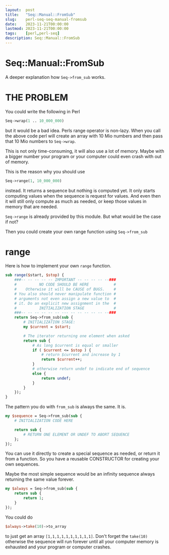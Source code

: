 ```yaml
---
layout:  post
title:   "Seq::Manual::FromSub"
slug:    perl-seq-seq-manual-fromsub
date:    2023-11-21T00:00:00
lastmod: 2023-11-21T00:00:00
tags:    [perl,perl-seq]
description: Seq::Manual::FromSub
---
```


# Seq::Manual::FromSub

A deeper explanation how `Seq->from_sub` works.

# THE PROBLEM

You could write the following in Perl

```perl
Seq->wrap(1 .. 10_000_000)
```

but it would be a bad idea. Perls range operator is non-lazy. When
you call the above code perl will create an array with 10 Mio numbers
and then pass that 10 Mio numbers to `Seq->wrap`.

This is not only time-consuming, it will also use a lot of memory. Maybe
with a bigger number your program or your computer could even crash
with out of memory.

This is the reason why you should use

```perl
Seq->range(1, 10_000_000)
```

instead. It returns a sequence but nothing is computed yet. It only starts
computing values when the sequence is request for values. And even then it will
still only compute as much as needed, or keep those values in memory
that are needed.

`Seq->range` is already provided by this module. But what would be the case
if not?

Then you could create your own range function using `Seq->from_sub`

# range

Here is how to implement your own `range` function.

```perl
sub range($start, $stop) {
    ###-- -- -- -- -- IMPORTANT -- -- -- -- --###
    #          NO CODE SHOULD BE HERE           #
    #    Otherwise it will be CAUSE of BUGS.    #
    # You also should never manipulate function #
    # arguments not even assign a new value to  #
    # it. Do an explicit new assignment in the  #
    #          INITIALIZATION STAGE             #
    ###-- -- -- -- -- -- --- -- -- -- -- -- --###
    return Seq->from_sub(sub {
        # INITIALIZATION STAGE:
        my $current = $start;

        # The iterator returning one element when asked
        return sub {
            # As long $current is equal or smaller
            if ( $current <= $stop ) {
                # return $current and increase by 1
                return $current++;
            }
            # otherwise return undef to indicate end of sequence
            else {
                return undef;
            }
        }
    });
}
```

The pattern you do with `from_sub` is always the same. It is.

```perl
my $sequence = Seq->from_sub(sub {
    # INITIALIZATION CODE HERE

    return sub {
        # RETURN ONE ELEMENT OR UNDEF TO ABORT SEQUENCE
    };
});
```

You can use it directly to create a special sequence as needed, or return
it from a function. So you have a reusable CONSTRUCTOR for creating your
own sequences.

Maybe the most simple sequence would be an infinity sequence always returning
the same value forever.

```perl
my $always = Seq->from_sub(sub {
    return sub {
        return 1;
    }
});
```

You could do

```perl
$always->take(10)->to_array
```

to just get an array `[1,1,1,1,1,1,1,1,1,1]`. Don't forget the `take(10)`
otherwise the sequence will run forever until all your computer memory
is exhausted and your program or computer crashes.
